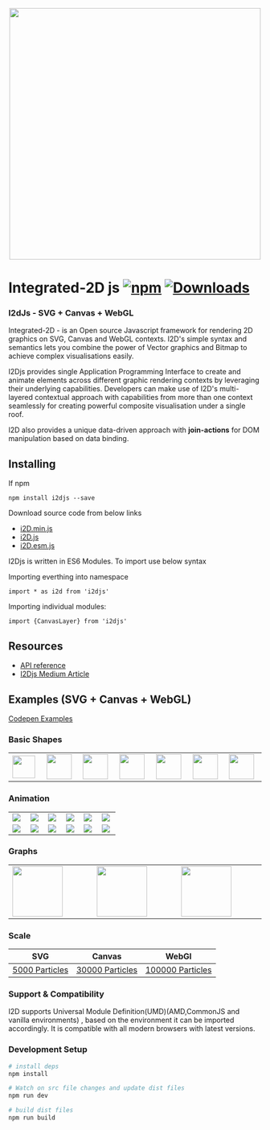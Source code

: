 <p align="center">
  <img src="https://github.com/I2Djs/I2Djs/blob/master/i2djsLogo.png?raw=true" width=500>
</p>

# Integrated-2D js [![npm](https://img.shields.io/npm/v/i2djs.svg)](https://www.npmjs.com/package/i2djs) [![Downloads](https://img.shields.io/npm/dm/i2djs.svg)](https://www.npmjs.com/package/i2djs)

### I2dJs - SVG + Canvas + WebGL


Integrated-2D - is an Open source Javascript framework for rendering 2D graphics on SVG, Canvas and WebGL contexts. I2D's simple syntax and semantics lets you combine the power of Vector graphics and Bitmap to achieve complex visualisations easily.

I2Djs provides single Application Programming Interface to create and animate elements across different graphic rendering contexts by leveraging their underlying capabilities. Developers can make use of I2D's multi-layered contextual approach with capabilities from more than one context seamlessly for creating powerful composite visualisation under a single roof.

I2D also provides a unique data-driven approach with **join-actions** for DOM manipulation based on data binding.

## Installing

If npm
```
npm install i2djs --save
```
Download source code from below links

* [i2D.min.js](https://raw.githubusercontent.com/I2djs/I2D/master/dist/i2d.min.js)
* [i2D.js](https://raw.githubusercontent.com/I2djs/I2D/master/dist/i2d.js)
* [i2D.esm.js](https://raw.githubusercontent.com/I2djs/I2D/master/dist/i2d.esm.js)

I2Djs is written in ES6 Modules. To import use below syntax

Importing everthing into namespace
```
import * as i2d from 'i2djs'
```

Importing individual modules:
```
import {CanvasLayer} from 'i2djs'
```



## Resources
* [API reference](https://github.com/I2Djs/I2Djs/wiki)
* [I2Djs Medium Article](https://medium.com/@narayanaswamy14/i2djs-integrated-2d-js-328549ef642)

Examples (SVG + Canvas + WebGL)
---
[Codepen Examples](https://codepen.io/nswamy14/pens/public)

### Basic Shapes
<table>
    <tr>
        <td width="10%"><a href="https://i2djs.github.io/I2Djs/examples/canvas/shapes.html"><img width="45" src="https://i2djs.github.io/I2Djs/examples/snaps/square.png"></a></td>
        <td width="10%"><a href="https://i2djs.github.io/I2Djs/examples/canvas/shapes.html"><img width="50" src="https://i2djs.github.io/I2Djs/examples/snaps/circle.png"></a></td>
        <td width="10%"><a href="https://i2djs.github.io/I2Djs/examples/canvas/shapes.html"><img width="50" src="https://i2djs.github.io/I2Djs/examples/snaps/line.png"></a></td>
      <td width="10%"><a href="https://i2djs.github.io/I2Djs/examples/canvas/shapes.html"><img width="50" src="https://i2djs.github.io/I2Djs/examples/snaps/polygon.png"></a></td>
      <td width="10%"><a href="https://i2djs.github.io/I2Djs/examples/canvas/shapes.html"><img width="50" src="https://i2djs.github.io/I2Djs/examples/snaps/ellipse.png"></a></td>
      <td width="10%"><a href="https://i2djs.github.io/I2Djs/examples/canvas/shapes.html"><img width="50" src="https://i2djs.github.io/I2Djs/examples/snaps/image.png"></a></td>
      <td width="10%"><a href="https://i2djs.github.io/I2Djs/examples/canvas/text.html"><img width="50" src="https://i2djs.github.io/I2Djs/examples/snaps/text.png"></a></td>
    </tr>
</table>

### Animation
<table>
    <tr>
      <td width="15%"><a href="https://codepen.io/nswamy14/pen/BVxjog"><img src="https://i2djs.github.io/I2Djs/examples/snaps/attributeAnimation.gif"></a></td>
      <td width="15%"><a href="https://codepen.io/nswamy14/pen/PEyvyK"><img src="https://i2djs.github.io/I2Djs/examples/snaps/circleMoveMent.gif"></a></td>
      <td width="15%"><a href="https://i2djs.github.io/I2Djs/examples/canvas/mouseEvent2.html"><img src="https://i2djs.github.io/I2Djs/examples/snaps/mouse2Animation.gif"></a></td>
      <td width="15%"><a href="https://i2djs.github.io/I2Djs/examples/canvas/mouseEvent.html"><img src="https://i2djs.github.io/I2Djs/examples/snaps/mouseAnimation.gif"></a></td>
      <td width="15%"><a href="https://i2djs.github.io/I2Djs/examples/canvas/image.html"><img src="https://i2djs.github.io/I2Djs/examples/snaps/imageAnimation.gif"></a></td>
      <td width="15%"><a href="https://i2djs.github.io/I2Djs/examples/canvas/pathAnimator.html"><img  src="https://i2djs.github.io/I2Djs/examples/snaps/PathAnimation.gif"></a></td>
    </tr>
  <tr>
    <td width="15%"><a href="https://i2djs.github.io/I2Djs/examples/canvas/pathMorph.html"><img  src="https://i2djs.github.io/I2Djs/examples/snaps/PathMorphAnimation.gif"></a></td>
    <td width="15%"><a href="https://i2djs.github.io/I2Djs/examples/canvas/solarSystem.html"><img  src="https://i2djs.github.io/I2Djs/examples/snaps/solarAnimation.gif"></a></td>
    <td width="15%"><a href="https://i2djs.github.io/I2Djs/examples/canvas/distortion.html"><img  src="https://i2djs.github.io/I2Djs/examples/snaps/distortion.gif"></a></td>
    <td width="15%"><a href="https://i2djs.github.io/I2Djs/examples/canvas/radarAnimation.html"><img  src="https://i2djs.github.io/I2Djs/examples/snaps/radarScanner.gif"></a></td>
    <td width="15%"><a href="https://i2djs.github.io/I2Djs/examples/canvas/sparklesAnimation.html"><img  src="https://i2djs.github.io/I2Djs/examples/snaps/sparkles.gif"></a></td>
    <td width="15%"><a href="https://i2djs.github.io/I2Djs/examples/webGL/I2dAnimation.html"><img  src="https://i2djs.github.io/I2Djs/examples/snaps/I2DAnimation.gif"></a></td>
  </tr>
</table>

### Graphs
<table>
    <tr>
        <td width="15%"><a href="https://i2djs.github.io/I2Djs/examples/canvas/graph.html"><img width="100" src="https://i2djs.github.io/I2Djs/examples/snaps/graph.gif"></a></td>
        <td width="15%"><a href="https://i2djs.github.io/I2Djs/examples/webGL/hugegraph.html"><img width="100" src="https://i2djs.github.io/I2Djs/examples/snaps/hugeGraph.gif"></a></td>
        <td width="15%"><a href="https://i2djs.github.io/I2Djs/examples/canvas/networkSystem.html"><img width="100" src="https://i2djs.github.io/I2Djs/examples/snaps/graphAnimation.gif"></a></td>
    </tr>
</table>

### Scale
| SVG  | Canvas |  WebGl |
| ------------- | ------------- | ------------- |
|  [5000 Particles ](https://i2djs.github.io/I2Djs/examples/svg/distortion2.html) | [30000 Particles ](https://i2djs.github.io/I2Djs/examples/canvas/distortion2.html)  | [100000 Particles ](https://i2djs.github.io/I2Djs/examples/webGL/distortion2.html) |

### Support & Compatibility
I2D supports Universal Module Definition(UMD)(AMD,CommonJS and vanilla environments) , based on the environment it can be imported accordingly.
It is compatible with all modern browsers with latest versions.

### Development Setup

``` bash
# install deps
npm install

# Watch on src file changes and update dist files
npm run dev

# build dist files
npm run build
```
